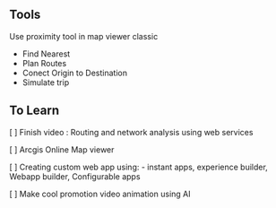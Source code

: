 ## Tools

Use proximity tool in map viewer classic
- Find Nearest
- Plan Routes
- Conect Origin to Destination
- Simulate trip

## To Learn
[ ] Finish video : Routing and network analysis using web services

[ ] Arcgis Online Map viewer

[ ] Creating custom web app using:
        -  instant apps, experience builder, Webapp builder, Configurable apps

[ ] Make cool promotion video animation using AI


